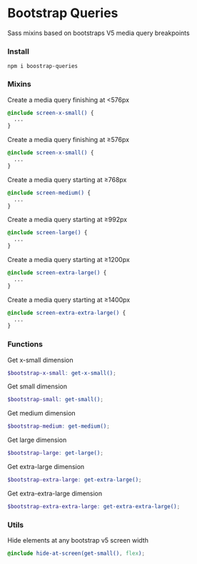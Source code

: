 # Bootstrap Queries
Sass mixins based on bootstraps V5 media query breakpoints

### Install
```
npm i boostrap-queries
```

### Mixins

Create a media query finishing at <576px
```scss
@include screen-x-small() {
  ...
}
```

Create a media query finishing at ≥576px
```scss
@include screen-x-small() {
  ...
}
```

Create a media query starting at ≥768px

```scss
@include screen-medium() {
  ...
}

```

Create a media query starting at ≥992px

```scss
@include screen-large() {
  ...
}
```

Create a media query starting at ≥1200px

```scss
@include screen-extra-large() {
  ...
}
```

Create a media query starting at ≥1400px

```scss
@include screen-extra-extra-large() {
  ...
}
```

### Functions

Get x-small dimension
```scss
$bootstrap-x-small: get-x-small();
```

Get small dimension
```scss
$bootstrap-small: get-small();
```

Get medium dimension
```scss
$bootstrap-medium: get-medium();
```

Get large dimension
```scss
$bootstrap-large: get-large();
```

Get extra-large dimension
```scss
$bootstrap-extra-large: get-extra-large();
```

Get extra-extra-large dimension
```scss
$bootstrap-extra-extra-large: get-extra-extra-large();
```

### Utils

Hide elements at any bootstrap v5 screen width
```scss
@include hide-at-screen(get-small(), flex);
```
